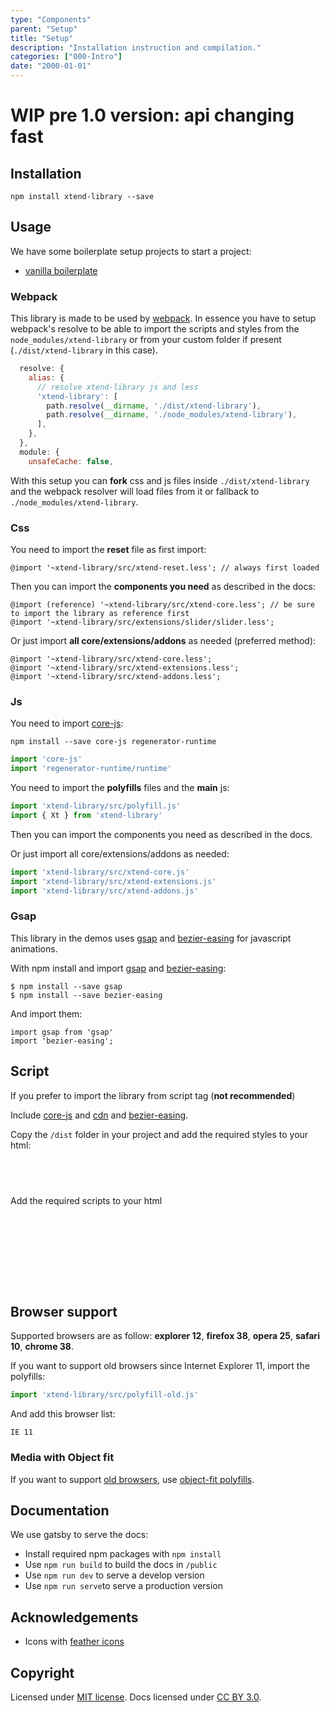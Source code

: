 ```yaml
---
type: "Components"
parent: "Setup"
title: "Setup"
description: "Installation instruction and compilation."
categories: ["000-Intro"]
date: "2000-01-01"
---
```


# WIP pre 1.0 version: api changing fast

## Installation

```Shell
npm install xtend-library --save
```

## Usage

We have some boilerplate setup projects to start a project:

* [vanilla boilerplate](https://github.com/minimit/xtend-theme-vanilla)

### Webpack

This library is made to be used by [webpack](https://github.com/webpack). In essence you have to setup webpack's resolve to be able to import the scripts and styles from the `node_modules/xtend-library` or from your custom folder if present (`./dist/xtend-library` in this case).

```jsx
  resolve: {
    alias: {
      // resolve xtend-library js and less
      'xtend-library': [
        path.resolve(__dirname, './dist/xtend-library'),
        path.resolve(__dirname, './node_modules/xtend-library'),
      ],
    },
  },
  module: {
    unsafeCache: false,
```

With this setup you can **fork** css and js files inside `./dist/xtend-library` and the webpack resolver will load files from it or fallback to `./node_modules/xtend-library`.

### Css

You need to import the **reset** file as first import:

```less
@import '~xtend-library/src/xtend-reset.less'; // always first loaded
```

Then you can import the **components you need** as described in the docs:

```less
@import (reference) '~xtend-library/src/xtend-core.less'; // be sure to import the library as reference first
@import '~xtend-library/src/extensions/slider/slider.less';
```

Or just import **all core/extensions/addons** as needed (preferred method):

```less
@import '~xtend-library/src/xtend-core.less';
@import '~xtend-library/src/xtend-extensions.less';
@import '~xtend-library/src/xtend-addons.less';
```

### Js

You need to import [core-js](https://github.com/zloirock/core-js):

```Shell
npm install --save core-js regenerator-runtime
```

```jsx
import 'core-js'
import 'regenerator-runtime/runtime'
```

You need to import the **polyfills** files and the **main** js:

```jsx
import 'xtend-library/src/polyfill.js'
import { Xt } from 'xtend-library'
```

Then you can import the components you need as described in the docs.

Or just import all core/extensions/addons as needed:

```jsx
import 'xtend-library/src/xtend-core.js'
import 'xtend-library/src/xtend-extensions.js'
import 'xtend-library/src/xtend-addons.js'
```

### Gsap

This library in the demos uses [gsap](https://github.com/greensock/GreenSock-JS) and [bezier-easing](https://github.com/gre/bezier-easing) for javascript animations.

With npm install and import [gsap](https://www.npmjs.com/package/gsap) and [bezier-easing](https://www.npmjs.com/package/bezier-easing):

```
$ npm install --save gsap
$ npm install --save bezier-easing
```

And import them:

```
import gsap from 'gsap'
import 'bezier-easing';
```

## Script

If you prefer to import the library from script tag (**not recommended**)

Include [core-js](https://cdnjs.com/libraries/core-js) and [cdn](https://cdnjs.com/libraries/gsap) and [bezier-easing](https://www.jsdelivr.com/package/npm/bezier-easing).

Copy the `/dist` folder in your project and add the required styles to your html:

<pre class="language-markup">
<code class="language-markup">
<link rel="stylesheet" href="dist/xtend.min.css"/>
</code>
</pre>

Add the required scripts to your html

<pre class="language-markup">
<code class="language-markup">
<script src="dist/xtend-core.js"></script>
<!-- or <script src="dist/xtend-core-extensions.js"></script> -->
<!-- or <script src="dist/xtend-core-extensions-addons.js"></script> -->
</code>
</pre>

## Browser support

Supported browsers are as follow: **explorer 12**, **firefox 38**, **opera 25**, **safari 10**, **chrome 38**.

If you want to support old browsers since Internet Explorer 11, import the polyfills:

```jsx
import 'xtend-library/src/polyfill-old.js'
```

And add this browser list:

```Shell
IE 11
```

### Media with Object fit

If you want to support [old browsers](https://caniuse.com/#feat=object-fit), use [object-fit polyfills](https://github.com/fregante/object-fit-images).

## Documentation

We use gatsby to serve the docs:

* Install required npm packages with `npm install`
* Use `npm run build` to build the docs in `/public`
* Use `npm run dev` to serve a develop version
* Use `npm run serve`to serve a production version

## Acknowledgements

* Icons with [feather icons](https://github.com/feathericons/feather)

## Copyright

Licensed under [MIT license](https://github.com/minimit/xtend-library/blob/master/LICENSE).
Docs licensed under [CC BY 3.0](https://github.com/minimit/xtend-library/blob/master/LICENSE-DOCS).
